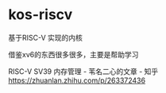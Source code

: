 # kos-riscv

基于RISC-V 实现的内核

借鉴xv6的东西很多很多，主要是帮助学习

RISC-V  SV39 内存管理 - 苇名二心的文章 - 知乎
https://zhuanlan.zhihu.com/p/263372436
